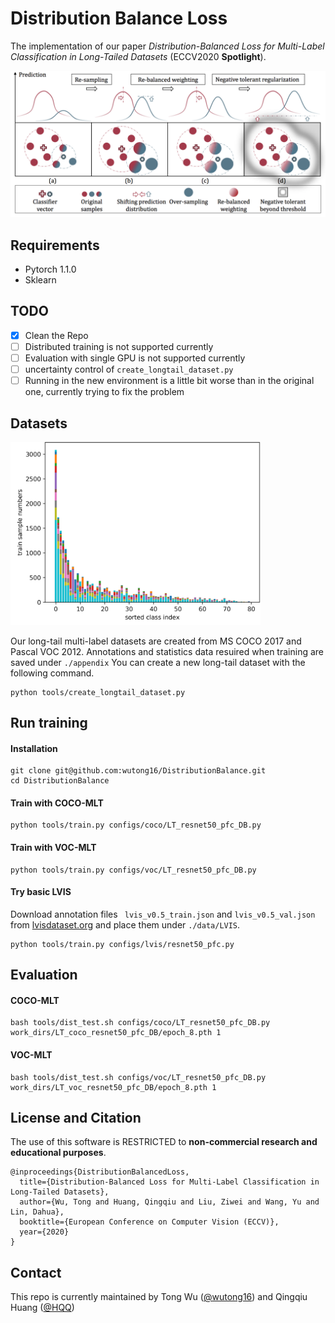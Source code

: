 # Distribution Balance Loss

The implementation of our paper *Distribution-Balanced Loss for Multi-Label Classification in Long-Tailed Datasets* (ECCV2020 **Spotlight**).

<img src='./assets/intro.png' width=800>

## Requirements
* Pytorch 1.1.0
* Sklearn

## TODO
- [x] Clean the Repo
- [ ] Distributed training is not supported currently
- [ ] Evaluation with single GPU is not supported currently
- [ ] uncertainty control of `create_longtail_dataset.py`
- [ ] Running in the new environment is a little bit worse than in the original one, currently trying to fix the problem

## Datasets

<img src='./assets/dataset.png' width=400>

Our long-tail multi-label datasets are created from MS COCO 2017 and Pascal VOC 2012. Annotations and statistics data resuired when training are saved under `./appendix`
You can create a new long-tail dataset with the following command. 
```
python tools/create_longtail_dataset.py
```

## Run training
#### Installation
```
git clone git@github.com:wutong16/DistributionBalance.git
cd DistributionBalance
```
#### Train with COCO-MLT
```
python tools/train.py configs/coco/LT_resnet50_pfc_DB.py 
```
#### Train with VOC-MLT
```
python tools/train.py configs/voc/LT_resnet50_pfc_DB.py 
```

#### Try basic LVIS
Download annotation files ` lvis_v0.5_train.json` and `lvis_v0.5_val.json` from [lvisdataset.org](https://www.lvisdataset.org/dataset) and place them under `./data/LVIS`.
```
python tools/train.py configs/lvis/resnet50_pfc.py 
```
## Evaluation

#### COCO-MLT

```
bash tools/dist_test.sh configs/coco/LT_resnet50_pfc_DB.py work_dirs/LT_coco_resnet50_pfc_DB/epoch_8.pth 1
```
#### VOC-MLT

```
bash tools/dist_test.sh configs/voc/LT_resnet50_pfc_DB.py work_dirs/LT_voc_resnet50_pfc_DB/epoch_8.pth 1
```

## License and Citation
The use of this software is RESTRICTED to **non-commercial research and educational purposes**.
```
@inproceedings{DistributionBalancedLoss,
  title={Distribution-Balanced Loss for Multi-Label Classification in Long-Tailed Datasets},
  author={Wu, Tong and Huang, Qingqiu and Liu, Ziwei and Wang, Yu and Lin, Dahua},
  booktitle={European Conference on Computer Vision (ECCV)},
  year={2020}
}
```

## Contact

This repo is currently maintained by Tong Wu ([@wutong16](https://github.com/wutong16)) and Qingqiu Huang ([@HQQ](https://github.com/hqqasw))
